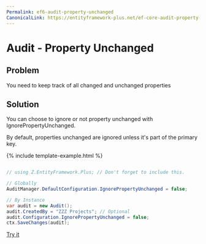 ```yaml
---
Permalink: ef6-audit-property-unchanged
CanonicalLink: https://entityframework-plus.net/ef-core-audit-property-unchanged
---
```


# Audit - Property Unchanged

## Problem

You need to keep track of all changed and unchanged properties

## Solution

You can choose to ignore or not property unchanged with IgnorePropertyUnchanged.

By default, properties unchanged are ignored unless it's part of the primary key.

{% include template-example.html %} 
```csharp

// using Z.EntityFramework.Plus; // Don't forget to include this.

// Globally
AuditManager.DefaultConfiguration.IgnorePropertyUnchanged = false;

// By Instance
var audit = new Audit();
audit.CreatedBy = "ZZZ Projects"; // Optional
audit.Configuration.IgnorePropertyUnchanged = false;
ctx.SaveChanges(audit);

```
[Try it](https://dotnetfiddle.net/tYE0YR)
